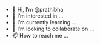 - 👋 Hi, I’m @prathibha
- 👀 I’m interested in ...
- 🌱 I’m currently learning ...
- 💞️ I’m looking to collaborate on ...
- 📫 How to reach me ...

<!---
prathibha/prathibha is a ✨ special ✨ repository because its `README.md` (this file) appears on your GitHub profile.
You can click the Preview link to take a look at your changes.
--->
